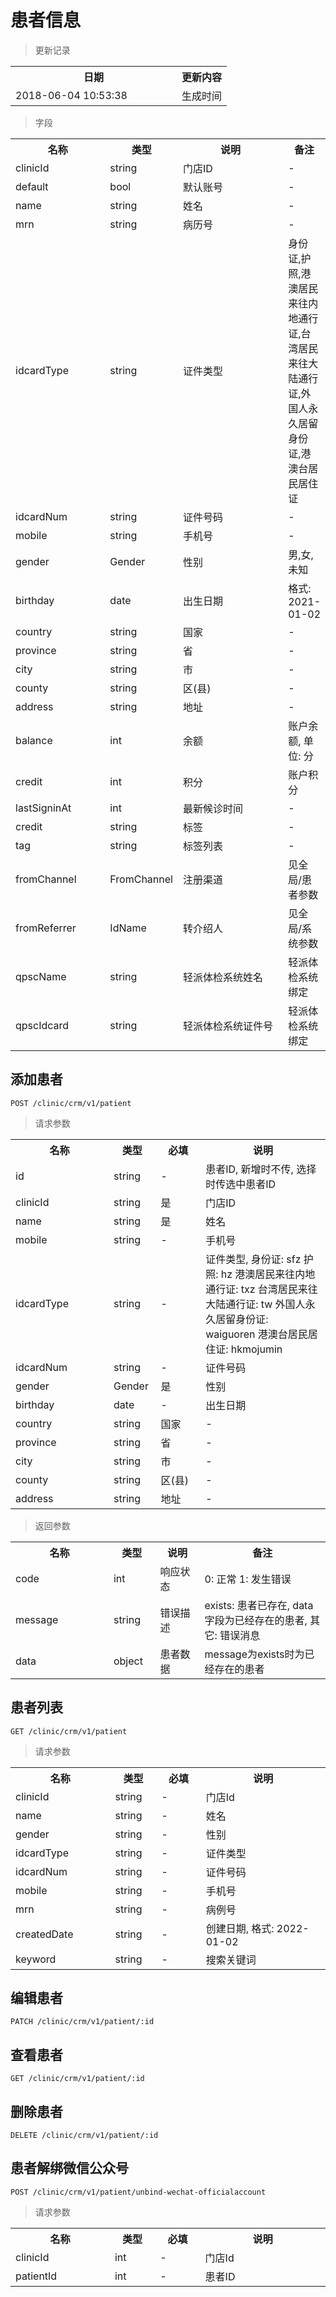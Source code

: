 # 患者信息

> 更新记录

<table>
    <tr>
        <th style="width:250px;">日期</th>
        <th>更新内容</th>
    </tr>
    <tr>
        <td>2018-06-04 10:53:38</td>
        <td>生成时间</td>
    </tr>
</table>

> 字段

<table>
    <tr>
        <th style="width:150px;">名称</th>
        <th style="width:60px;">类型</th>
        <th style="width:200px;">说明</th>
        <th>备注</th>
    </tr>
    <tr>
        <td>clinicId</td>
        <td>string</td>
        <td>门店ID</td>
        <td>-</td>
    </tr>
    <tr>
        <td>default</td>
        <td>bool</td>
        <td>默认账号</td>
        <td>-</td>
    </tr>
    <tr>
        <td>name</td>
        <td>string</td>
        <td>姓名</td>
        <td>-</td>
    </tr>
    <tr>
        <td>mrn</td>
        <td>string</td>
        <td>病历号</td>
        <td>-</td>
    </tr>
    <tr>
        <td>idcardType</td>
        <td>string</td>
        <td>证件类型</td>
        <td>身份证,护照,港澳居民来往内地通行证,台湾居民来往大陆通行证,外国人永久居留身份证,港澳台居民居住证</td>
    </tr>
    <tr>
        <td>idcardNum</td>
        <td>string</td>
        <td>证件号码</td>
        <td>-</td>
    </tr>
    <tr>
        <td>mobile</td>
        <td>string</td>
        <td>手机号</td>
        <td>-</td>
    </tr>
    <tr>
        <td>gender</td>
        <td>Gender</td>
        <td>性别</td>
        <td>男,女,未知</td>
    </tr>
    <tr>
        <td>birthday</td>
        <td>date</td>
        <td>出生日期</td>
        <td>格式: 2021-01-02</td>
    </tr>
    <tr>
        <td>country</td>
        <td>string</td>
        <td>国家</td>
        <td>-</td>
    </tr>
    <tr>
        <td>province</td>
        <td>string</td>
        <td>省</td>
        <td>-</td>
    </tr>
    <tr>
        <td>city</td>
        <td>string</td>
        <td>市</td>
        <td>-</td>
    </tr>
    <tr>
        <td>county</td>
        <td>string</td>
        <td>区(县)</td>
        <td>-</td>
    </tr>
    <tr>
        <td>address</td>
        <td>string</td>
        <td>地址</td>
        <td>-</td>
    </tr>
    <tr>
        <td>balance</td>
        <td>int</td>
        <td>余额</td>
        <td>账户余额, 单位: 分</td>
    </tr>
    <tr>
        <td>credit</td>
        <td>int</td>
        <td>积分</td>
        <td>账户积分</td>
    </tr>
    <tr>
        <td>lastSigninAt</td>
        <td>int</td>
        <td>最新候诊时间</td>
        <td>-</td>
    </tr>
    <tr>
        <td>credit</td>
        <td>string</td>
        <td>标签</td>
        <td>-</td>
    </tr>    
    <tr>
        <td>tag</td>
        <td>string</td>
        <td>标签列表</td>
        <td>-</td>
    </tr>
    <tr>
        <td>fromChannel</td>
        <td>FromChannel</td>
        <td>注册渠道</td>
        <td>见全局/患者参数</td>
    </tr>
    <tr>
        <td>fromReferrer</td>
        <td>IdName</td>
        <td>转介绍人</td>
        <td>见全局/系统参数</td>
    </tr>
    <tr>
        <td>qpscName</td>
        <td>string</td>
        <td>轻派体检系统姓名</td>
        <td>轻派体检系统绑定</td>
    </tr>
    <tr>
        <td>qpscIdcard</td>
        <td>string</td>
        <td>轻派体检系统证件号</td>
        <td>轻派体检系统绑定</td>
    </tr>
</table>

## 添加患者

```
POST /clinic/crm/v1/patient
```

>请求参数
<table>
    <tr>
        <th style="width:150px;">名称</th>
        <th style="width:60px;">类型</th>
        <th style="width:60px;">必填</th>
        <th style="width:200px;">说明</th>
    </tr>
    <tr>
        <td>id</td>
        <td>string</td>
        <td>-</td>
        <td>患者ID, 新增时不传, 选择时传选中患者ID</td>
    </tr>
    <tr>
        <td>clinicId</td>
        <td>string</td>
        <td>是</td>
        <td>门店ID</td>
    </tr>
    <tr>
        <td>name</td>
        <td>string</td>
        <td>是</td>
        <td>姓名</td>
    </tr>
    <tr>
        <td>mobile</td>
        <td>string</td>
        <td>-</td>
        <td>手机号</td>
    </tr>
    <tr>
        <td>idcardType</td>
        <td>string</td>
        <td>-</td>
        <td>证件类型, 身份证: sfz 护照: hz 港澳居民来往内地通行证: txz 台湾居民来往大陆通行证: tw 外国人永久居留身份证: waiguoren 港澳台居民居住证: hkmojumin</td>
    </tr>
    <tr>
        <td>idcardNum</td>
        <td>string</td>
        <td>-</td>
        <td>证件号码</td>
    </tr> 
    <tr>
        <td>gender</td>
        <td>Gender</td>
        <td>是</td>
        <td>性别</td>
    </tr>
    <tr>
        <td>birthday</td>
        <td>date</td>
        <td>-</td>
        <td>出生日期</td>
    </tr>
    <tr>
        <td>country</td>
        <td>string</td>
        <td>国家</td>
        <td>-</td>
    </tr>
    <tr>
        <td>province</td>
        <td>string</td>
        <td>省</td>
        <td>-</td>
    </tr>
    <tr>
        <td>city</td>
        <td>string</td>
        <td>市</td>
        <td>-</td>
    </tr>
    <tr>
        <td>county</td>
        <td>string</td>
        <td>区(县)</td>
        <td>-</td>
    </tr>
    <tr>
        <td>address</td>
        <td>string</td>
        <td>地址</td>
        <td>-</td>
    </tr>
</table>

> 返回参数
<table>
    <tr>
        <th style="width:150px;">名称</th>
        <th style="width:60px;">类型</th>
        <th style="width:60px;">说明</th>
        <th style="width:200px;">备注</th>
    </tr>
    <tr>
        <td>code</td>
        <td>int</td>
        <td>响应状态</td>
        <td>0: 正常 1: 发生错误</td>
    </tr>
    <tr>
        <td>message</td>
        <td>string</td>
        <td>错误描述</td>
        <td>exists: 患者已存在, data字段为已经存在的患者, 其它: 错误消息</td>
    </tr>
    <tr>
        <td>data</td>
        <td>object</td>
        <td>患者数据</td>
        <td>message为exists时为已经存在的患者</td>
    </tr>
</table>

## 患者列表

```
GET /clinic/crm/v1/patient
```

>请求参数
<table>
    <tr>
        <th style="width:150px;">名称</th>
        <th style="width:60px;">类型</th>
        <th style="width:60px;">必填</th>
        <th style="width:200px;">说明</th>
    </tr>
    <tr>
        <td>clinicId</td>
        <td>string</td>
        <td>-</td>
        <td>门店Id</td>
    </tr>
    <tr>
        <td>name</td>
        <td>string</td>
        <td>-</td>
        <td>姓名</td>
    </tr>
    <tr>
        <td>gender</td>
        <td>string</td>
        <td>-</td>
        <td>性别</td>
    </tr>
    <tr>
        <td>idcardType</td>
        <td>string</td>
        <td>-</td>
        <td>证件类型</td>
    </tr>
    <tr>
        <td>idcardNum</td>
        <td>string</td>
        <td>-</td>
        <td>证件号码</td>
    </tr>
    <tr>
        <td>mobile</td>
        <td>string</td>
        <td>-</td>
        <td>手机号</td>
    </tr>
    <tr>
        <td>mrn</td>
        <td>string</td>
        <td>-</td>
        <td>病例号</td>
    </tr>
    <tr>
        <td>createdDate</td>
        <td>string</td>
        <td>-</td>
        <td>创建日期, 格式: 2022-01-02</td>
    </tr>
    <tr>
        <td>keyword</td>
        <td>string</td>
        <td>-</td>
        <td>搜索关键词</td>
    </tr>
</table>


## 编辑患者

```
PATCH /clinic/crm/v1/patient/:id
```

## 查看患者

```
GET /clinic/crm/v1/patient/:id
```

## 删除患者

```
DELETE /clinic/crm/v1/patient/:id
```

## 患者解绑微信公众号

```
POST /clinic/crm/v1/patient/unbind-wechat-officialaccount
```

>请求参数
<table>
    <tr>
        <th style="width:150px;">名称</th>
        <th style="width:60px;">类型</th>
        <th style="width:60px;">必填</th>
        <th style="width:200px;">说明</th>
    </tr>
    <tr>
        <td>clinicId</td>
        <td>int</td>
        <td>-</td>
        <td>门店Id</td>
    </tr>
    <tr>
        <td>patientId</td>
        <td>int</td>
        <td>-</td>
        <td>患者ID</td>
    </tr>
</table>
